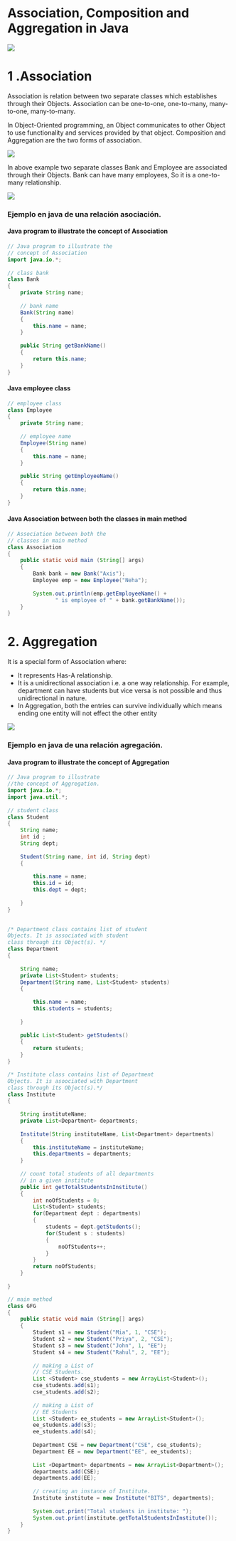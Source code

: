 # Association, Composition and Aggregation in Java

![](https://github.com/crodrigr/mintic_ciclo_2/blob/main/recursos/img/Associatn.png)

# 1 .Association

Association is relation between two separate classes which establishes through their Objects. Association can be one-to-one, one-to-many, many-to-one, many-to-many. 

In Object-Oriented programming, an Object communicates to other Object to use functionality and services provided by that object. Composition and Aggregation are the two forms of association. 

![](https://github.com/crodrigr/mintic_ciclo_2/blob/main/recursos/img/example-associatn.png)

In above example two separate classes Bank and Employee are associated through their Objects. Bank can have many employees, So it is a one-to-many relationship. 

![](https://github.com/crodrigr/mintic_ciclo_2/blob/main/recursos/img/example-associatn1.png)

### Ejemplo en java de una relación asociación. 

#### Java program to illustrate the concept of Association
```java
// Java program to illustrate the
// concept of Association
import java.io.*;
 
// class bank
class Bank
{
    private String name;
     
    // bank name
    Bank(String name)
    {
        this.name = name;
    }
     
    public String getBankName()
    {
        return this.name;
    }
}
```
#### Java employee class
```java
// employee class
class Employee
{
    private String name;
     
    // employee name
    Employee(String name)
    {
        this.name = name;
    }
     
    public String getEmployeeName()
    {
        return this.name;
    }
}

```
#### Java Association between both the classes in main method
```java
// Association between both the
// classes in main method
class Association
{
    public static void main (String[] args)
    {
        Bank bank = new Bank("Axis");
        Employee emp = new Employee("Neha");
         
        System.out.println(emp.getEmployeeName() +
               " is employee of " + bank.getBankName());
    }
}
```
# 2. Aggregation

It is a special form of Association where:  

- It represents Has-A relationship.
- It is a unidirectional association i.e. a one way relationship. For example, department can have students but vice versa is not possible and thus unidirectional in nature.
- In Aggregation, both the entries can survive individually which means ending one entity will not effect the other entity

![](https://github.com/crodrigr/mintic_ciclo_2/blob/main/recursos/img/example-associatn3.jpg)

### Ejemplo en java de una relación agregación. 

#### Java program to illustrate the concept of Aggregation
```java
// Java program to illustrate
//the concept of Aggregation.
import java.io.*;
import java.util.*;
 
// student class
class Student
{
    String name;
    int id ;
    String dept;
     
    Student(String name, int id, String dept)
    {
         
        this.name = name;
        this.id = id;
        this.dept = dept;
         
    }
}
 
```

```java
/* Department class contains list of student
Objects. It is associated with student
class through its Object(s). */
class Department
{
     
    String name;
    private List<Student> students;
    Department(String name, List<Student> students)
    {
         
        this.name = name;
        this.students = students;
         
    }
     
    public List<Student> getStudents()
    {
        return students;
    }
}
```

```java
/* Institute class contains list of Department
Objects. It is asoociated with Department
class through its Object(s).*/
class Institute
{
     
    String instituteName;
    private List<Department> departments;
     
    Institute(String instituteName, List<Department> departments)
    {
        this.instituteName = instituteName;
        this.departments = departments;
    }
     
    // count total students of all departments
    // in a given institute
    public int getTotalStudentsInInstitute()
    {
        int noOfStudents = 0;
        List<Student> students;
        for(Department dept : departments)
        {
            students = dept.getStudents();
            for(Student s : students)
            {
                noOfStudents++;
            }
        }
        return noOfStudents;
    }
     
}
```

```java
// main method
class GFG
{
    public static void main (String[] args)
    {
        Student s1 = new Student("Mia", 1, "CSE");
        Student s2 = new Student("Priya", 2, "CSE");
        Student s3 = new Student("John", 1, "EE");
        Student s4 = new Student("Rahul", 2, "EE");
     
        // making a List of
        // CSE Students.
        List <Student> cse_students = new ArrayList<Student>();
        cse_students.add(s1);
        cse_students.add(s2);
         
        // making a List of
        // EE Students
        List <Student> ee_students = new ArrayList<Student>();
        ee_students.add(s3);
        ee_students.add(s4);
         
        Department CSE = new Department("CSE", cse_students);
        Department EE = new Department("EE", ee_students);
         
        List <Department> departments = new ArrayList<Department>();
        departments.add(CSE);
        departments.add(EE);
         
        // creating an instance of Institute.
        Institute institute = new Institute("BITS", departments);
         
        System.out.print("Total students in institute: ");
        System.out.print(institute.getTotalStudentsInInstitute());
    }
}
```
